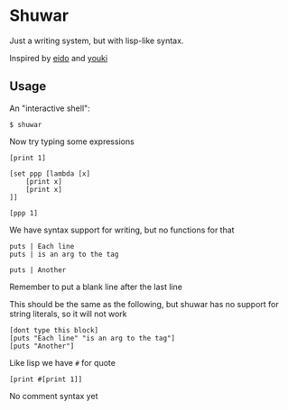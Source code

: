 # Shuwar

Just a writing system, but with lisp-like syntax.

Inspired by [eido][] and [youki][]

[youki]: https://github.com/be5invis/youki
[eido]:  https://github.com/be5invis/eido

## Usage

An "interactive shell":

    $ shuwar

Now try typing some expressions

    [print 1]

    [set ppp [lambda [x]
        [print x]
        [print x]
    ]]

    [ppp 1]

We have syntax support for writing, but no functions for that

    puts | Each line
    puts | is an arg to the tag

    puts | Another

Remember to put a blank line after the last line

This should be the same as the following, but shuwar has no support for string literals, so it
will not work

    [dont type this block]
    [puts "Each line" "is an arg to the tag"]
    [puts "Another"]

Like lisp we have `#` for quote

    [print #[print 1]]

No comment syntax yet